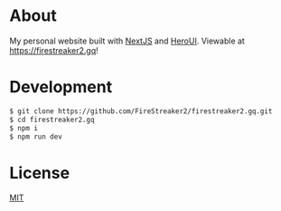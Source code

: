# About

My personal website built with [NextJS](https://nextjs.org/) and [HeroUI](https://www.heroui.com/). Viewable at https://firestreaker2.gq!

# Development

```bash
$ git clone https://github.com/FireStreaker2/firestreaker2.gq.git
$ cd firestreaker2.gq
$ npm i
$ npm run dev
```

# License

[MIT](https://github.com/FireStreaker2/firestreaker2.gq/blob/main/LICENSE)
